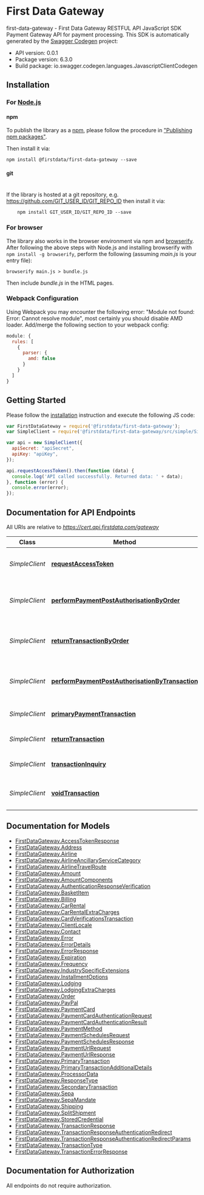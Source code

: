 # First Data Gateway

first-data-gateway - First Data Gateway RESTFUL API JavaScript SDK
Payment Gateway API for payment processing. 
This SDK is automatically generated by the [Swagger Codegen](https://github.com/swagger-api/swagger-codegen) project:

- API version: 0.0.1
- Package version: 6.3.0
- Build package: io.swagger.codegen.languages.JavascriptClientCodegen

## Installation

### For [Node.js](https://nodejs.org/)

#### npm

To publish the library as a [npm](https://www.npmjs.com/),
please follow the procedure in ["Publishing npm packages"](https://docs.npmjs.com/getting-started/publishing-npm-packages).

Then install it via:

```shell
npm install @firstdata/first-data-gateway --save
```

#### git
#
If the library is hosted at a git repository, e.g.
https://github.com/GIT_USER_ID/GIT_REPO_ID
then install it via:

```shell
    npm install GIT_USER_ID/GIT_REPO_ID --save
```

### For browser

The library also works in the browser environment via npm and [browserify](http://browserify.org/). After following
the above steps with Node.js and installing browserify with `npm install -g browserify`,
perform the following (assuming *main.js* is your entry file):

```shell
browserify main.js > bundle.js
```

Then include *bundle.js* in the HTML pages.

### Webpack Configuration

Using Webpack you may encounter the following error: "Module not found: Error:
Cannot resolve module", most certainly you should disable AMD loader. Add/merge
the following section to your webpack config:

```javascript
module: {
  rules: [
    {
      parser: {
        amd: false
      }
    }
  ]
}
```

## Getting Started

Please follow the [installation](#installation) instruction and execute the following JS code:

```javascript
var FirstDataGateway = require('@firstdata/first-data-gateway');
var SimpleClient = require('@firstdata/first-data-gateway/src/simple/SimpleClient');

var api = new SimpleClient({
  apiSecret: "apiSecret",
  apiKey: "apiKey",
});

api.requestAccessToken().then(function (data) {
  console.log('API called successfully. Returned data: ' + data);
}, function (error) {
  console.error(error);
});
```

## Documentation for API Endpoints

All URIs are relative to *https://cert.api.firstdata.com/gateway*

Class | Method | HTTP request | Description
------------ | ------------- | ------------- | -------------
*SimpleClient* | [**requestAccessToken**](docs/SimpleClient.md#requestAccessToken) | **POST** /v1/authentication/access-tokens | Generate an access token for user authentication
*SimpleClient* | [**performPaymentPostAuthorisationByOrder**](docs/SimpleClient.md#performPaymentPostAuthorisationByOrder) | **POST** /v1/orders/{order-id}/postauth | Use this to capture/complete a transaction. Partial postauths are allowed.
*SimpleClient* | [**returnTransactionByOrder**](docs/SimpleClient.md#returnTransactionByOrder) | **POST** /v1/orders/{order-id}/return | Use this to return/refund on the order. Partial returns are allowed.
*SimpleClient* | [**performPaymentPostAuthorisationByTransaction**](docs/SimpleClient.md#performPaymentPostAuthorisationByTransaction) | **POST** /v1/payments/{transaction-id}/postauth | Use this to capture/complete a transaction. Partial postauths are allowed.
*SimpleClient* | [**primaryPaymentTransaction**](docs/SimpleClient.md#primaryPaymentTransaction) | **POST** /v1/payments | Generate a primary transaction
*SimpleClient* | [**returnTransaction**](docs/SimpleClient.md#returnTransaction) | **POST** /v1/payments/{transaction-id}/return | Return/refund a transaction.
*SimpleClient* | [**transactionInquiry**](docs/SimpleClient.md#transactionInquiry) | **GET** /v1/payments/{transaction-id} | Retrieve the state of a transaction
*SimpleClient* | [**voidTransaction**](docs/SimpleClient.md#voidTransaction) | **POST** /v1/payments/{transaction-id}/void | Reverse a previous action on an existing transaction


## Documentation for Models

 - [FirstDataGateway.AccessTokenResponse](docs/AccessTokenResponse.md)
 - [FirstDataGateway.Address](docs/Address.md)
 - [FirstDataGateway.Airline](docs/Airline.md)
 - [FirstDataGateway.AirlineAncillaryServiceCategory](docs/AirlineAncillaryServiceCategory.md)
 - [FirstDataGateway.AirlineTravelRoute](docs/AirlineTravelRoute.md)
 - [FirstDataGateway.Amount](docs/Amount.md)
 - [FirstDataGateway.AmountComponents](docs/AmountComponents.md)
 - [FirstDataGateway.AuthenticationResponseVerification](docs/AuthenticationResponseVerification.md)
 - [FirstDataGateway.BasketItem](docs/BasketItem.md)
 - [FirstDataGateway.Billing](docs/Billing.md)
 - [FirstDataGateway.CarRental](docs/CarRental.md)
 - [FirstDataGateway.CarRentalExtraCharges](docs/CarRentalExtraCharges.md)
 - [FirstDataGateway.CardVerificationsTransaction](docs/CardVerificationsTransaction.md)
 - [FirstDataGateway.ClientLocale](docs/ClientLocale.md)
 - [FirstDataGateway.Contact](docs/Contact.md)
 - [FirstDataGateway.Error](docs/Error.md)
 - [FirstDataGateway.ErrorDetails](docs/ErrorDetails.md)
 - [FirstDataGateway.ErrorResponse](docs/ErrorResponse.md)
 - [FirstDataGateway.Expiration](docs/Expiration.md)
 - [FirstDataGateway.Frequency](docs/Frequency.md)
 - [FirstDataGateway.IndustrySpecificExtensions](docs/IndustrySpecificExtensions.md)
 - [FirstDataGateway.InstallmentOptions](docs/InstallmentOptions.md)
 - [FirstDataGateway.Lodging](docs/Lodging.md)
 - [FirstDataGateway.LodgingExtraCharges](docs/LodgingExtraCharges.md)
 - [FirstDataGateway.Order](docs/Order.md)
 - [FirstDataGateway.PayPal](docs/PayPal.md)
 - [FirstDataGateway.PaymentCard](docs/PaymentCard.md)
 - [FirstDataGateway.PaymentCardAuthenticationRequest](docs/PaymentCardAuthenticationRequest.md)
 - [FirstDataGateway.PaymentCardAuthenticationResult](docs/PaymentCardAuthenticationResult.md)
 - [FirstDataGateway.PaymentMethod](docs/PaymentMethod.md)
 - [FirstDataGateway.PaymentSchedulesRequest](docs/PaymentSchedulesRequest.md)
 - [FirstDataGateway.PaymentSchedulesResponse](docs/PaymentSchedulesResponse.md)
 - [FirstDataGateway.PaymentUrlRequest](docs/PaymentUrlRequest.md)
 - [FirstDataGateway.PaymentUrlResponse](docs/PaymentUrlResponse.md)
 - [FirstDataGateway.PrimaryTransaction](docs/PrimaryTransaction.md)
 - [FirstDataGateway.PrimaryTransactionAdditionalDetails](docs/PrimaryTransactionAdditionalDetails.md)
 - [FirstDataGateway.ProcessorData](docs/ProcessorData.md)
 - [FirstDataGateway.ResponseType](docs/ResponseType.md)
 - [FirstDataGateway.SecondaryTransaction](docs/SecondaryTransaction.md)
 - [FirstDataGateway.Sepa](docs/Sepa.md)
 - [FirstDataGateway.SepaMandate](docs/SepaMandate.md)
 - [FirstDataGateway.Shipping](docs/Shipping.md)
 - [FirstDataGateway.SplitShipment](docs/SplitShipment.md)
 - [FirstDataGateway.StoredCredential](docs/StoredCredential.md)
 - [FirstDataGateway.TransactionResponse](docs/TransactionResponse.md)
 - [FirstDataGateway.TransactionResponseAuthenticationRedirect](docs/TransactionResponseAuthenticationRedirect.md)
 - [FirstDataGateway.TransactionResponseAuthenticationRedirectParams](docs/TransactionResponseAuthenticationRedirectParams.md)
 - [FirstDataGateway.TransactionType](docs/TransactionType.md)
 - [FirstDataGateway.TransactionErrorResponse](docs/TransactionErrorResponse.md)


## Documentation for Authorization

 All endpoints do not require authorization.

